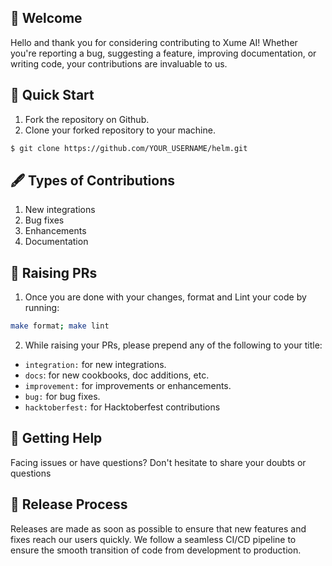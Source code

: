 ## 🎉 Welcome
Hello and thank you for considering contributing to Xume AI! Whether you're reporting a bug, suggesting a feature, improving documentation, or writing code, your contributions are invaluable to us.

## 🚀 Quick Start
1. Fork the repository on Github.
2. Clone your forked repository to your machine. 
```sh
$ git clone https://github.com/YOUR_USERNAME/helm.git
```

## 🖋 Types of Contributions
1. New integrations
2. Bug fixes
3. Enhancements
4. Documentation

## 🔄 Raising PRs
1. Once you are done with your changes, format and Lint your code by running:
```sh
make format; make lint
```
2. While raising your PRs, please prepend any of the following to your title:
*   `integration:` for new integrations.
*   `docs`: for new cookbooks, doc additions, etc.
*   `improvement:` for improvements or enhancements.
*   `bug:` for bug fixes.
*   `hacktoberfest:` for Hacktoberfest contributions

## 🤔 Getting Help
Facing issues or have questions? Don't hesitate to share your doubts or questions

## 🚧 Release Process
Releases are made as soon as possible to ensure that new features and fixes reach our users quickly. We follow a seamless CI/CD pipeline to ensure the smooth transition of code from development to production.